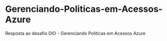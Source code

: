 # Gerenciando-Politicas-em-Acessos-Azure
Resposta ao desafio DIO - Gerenciando Politicas em Acessos Azure
